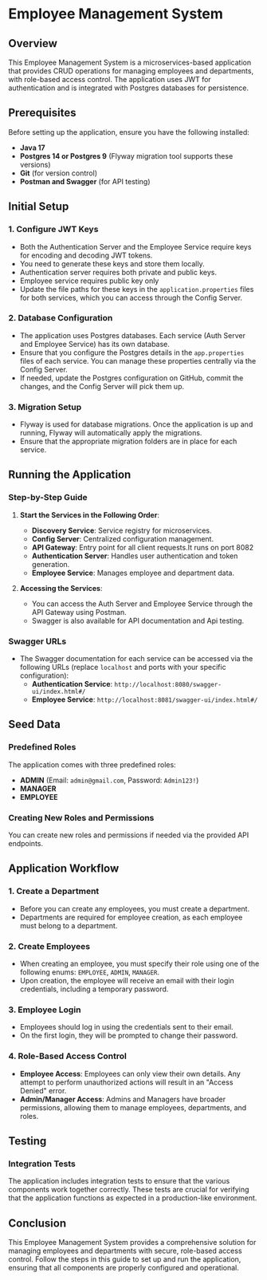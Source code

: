 # Employee Management System

## Overview

This Employee Management System is a microservices-based application that provides CRUD operations for managing employees and departments, with role-based access control. The application uses JWT for authentication and is integrated with Postgres databases for persistence.

## Prerequisites

Before setting up the application, ensure you have the following installed:

- **Java 17**
- **Postgres 14 or Postgres 9** (Flyway migration tool supports these versions)
- **Git** (for version control)
- **Postman and Swagger** (for API testing)

## Initial Setup

### 1. **Configure JWT Keys**

- Both the Authentication Server and the Employee Service require keys for encoding and decoding JWT tokens.
- You need to generate these keys and store them locally.
- Authentication server requires both private and public keys.
- Employee service requires public key only
- Update the file paths for these keys in the `application.properties` files for both services, which you can access through the Config Server.

### 2. **Database Configuration**

- The application uses Postgres databases. Each service (Auth Server and Employee Service) has its own database.
- Ensure that you configure the Postgres details in the `app.properties` files of each service. You can manage these properties centrally via the Config Server.
- If needed, update the Postgres configuration on GitHub, commit the changes, and the Config Server will pick them up.

### 3. **Migration Setup**

- Flyway is used for database migrations. Once the application is up and running, Flyway will automatically apply the migrations.
- Ensure that the appropriate migration folders are in place for each service.

## Running the Application

### Step-by-Step Guide

1. **Start the Services in the Following Order**:
   - **Discovery Service**: Service registry for microservices.
   - **Config Server**: Centralized configuration management.
   - **API Gateway**: Entry point for all client requests.It runs on port 8082
   - **Authentication Server**: Handles user authentication and token generation.
   - **Employee Service**: Manages employee and department data.

2. **Accessing the Services**:
   - You can access the Auth Server and Employee Service through the API Gateway using Postman.
   - Swagger is also available for API documentation and Api testing.

### Swagger URLs

- The Swagger documentation for each service can be accessed via the following URLs (replace `localhost` and ports with your specific configuration):
  - **Authentication Service**: `http://localhost:8080/swagger-ui/index.html#/`
  - **Employee Service**: `http://localhost:8081/swagger-ui/index.html#/`

## Seed Data

### Predefined Roles

The application comes with three predefined roles:

- **ADMIN** (Email: `admin@gmail.com`, Password: `Admin123!`)
- **MANAGER**
- **EMPLOYEE**

### Creating New Roles and Permissions

You can create new roles and permissions if needed via the provided API endpoints.

## Application Workflow

### 1. **Create a Department**

- Before you can create any employees, you must create a department.
- Departments are required for employee creation, as each employee must belong to a department.

### 2. **Create Employees**

- When creating an employee, you must specify their role using one of the following enums: `EMPLOYEE`, `ADMIN`, `MANAGER`.
- Upon creation, the employee will receive an email with their login credentials, including a temporary password.

### 3. **Employee Login**

- Employees should log in using the credentials sent to their email.
- On the first login, they will be prompted to change their password.

### 4. **Role-Based Access Control**

- **Employee Access**: Employees can only view their own details. Any attempt to perform unauthorized actions will result in an "Access Denied" error.
- **Admin/Manager Access**: Admins and Managers have broader permissions, allowing them to manage employees, departments, and roles.

## Testing

### Integration Tests

The application includes integration tests to ensure that the various components work together correctly. These tests are crucial for verifying that the application functions as expected in a production-like environment.

## Conclusion

This Employee Management System provides a comprehensive solution for managing employees and departments with secure, role-based access control. Follow the steps in this guide to set up and run the application, ensuring that all components are properly configured and operational.
